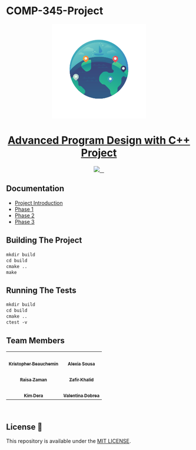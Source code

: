 # COMP-345-Project

<p align="center">
  <a href="https://github.com/KrisTheCanadian/COMP-345-Project">
  <img src="./_logo/WarzoneLogo.png" height="256">
    <h1 align="center">Advanced Program Design with C++ Project</h1>
  </a>
</p>

<p align="center">
  <a aria-label="Github" href="#">
    <img src="https://img.shields.io/badge/GitHub-100000?style=for-the-badge&logo=github&logoColor=white">
  </a>
  <a aria-label="Postgres" href="#">
    <img alt="" src="https://img.shields.io/badge/c++-%2300599C.svg?style=for-the-badge&logo=c%2B%2B&logoColor=white">
  </a>
  <a aria-label="Elastic Search" href="#">
    <img alt="" src="https://img.shields.io/badge/CLion-black?style=for-the-badge&logo=clion&logoColor=white">
  </a>
      <a aria-label="markdown" href="#">
    <img alt="" src="https://img.shields.io/badge/CMake-%23008FBA.svg?style=for-the-badge&logo=cmake&logoColor=white">
  </a>
</p>

## Documentation
- [Project Introduction](_docs/Project.COMP345.2022.2.pdf)
- [Phase 1](_docs/Assignment1.COMP345.2022.2.pdf)
- [Phase 2](_docs/Assignment2.COMP345.2022.2.pdf)
- [Phase 3](_docs/Assignment3.COMP345.2022.2.pdf)

## Building The Project

```shell
mkdir build
cd build
cmake ..
make
```
## Running The Tests
```shell
mkdir build
cd build
cmake ..
ctest -v
```

## Team Members

<div align="center">
<table>
  <tr>
    <td align="center"><a href="https://github.com/KrisTheCanadian"><img src="https://avatars.githubusercontent.com/u/31254679?v=4" width="100px;" alt=""/><br /><sub><b>Kristopher Beauchemin</b></sub></a></td>
        <td align="center"><a href="https://github.com/Alexialsousa"><img src="https://avatars.githubusercontent.com/u/55991887?v=4" width="100px;" alt=""/><br /><sub><b>Alexia Sousa</b></sub></a></td> 
  </tr>
  <tr>
   <td align="center"><a href="https://github.com/raisa61"><img src="https://avatars.githubusercontent.com/u/60297428?v=4" width="100px;" alt=""/><br /><sub><b>Raisa Zaman</b></sub></a></td>
   <td align="center"><a href="https://github.com/Zafirmk"><img src="https://avatars.githubusercontent.com/u/42074951?v=4" width="100px;" alt=""/><br /><sub><b>Zafir Khalid</b></sub></a></td>
  </tr>
    <tr>
  <td align="center"><a href="https://github.com/kimdera"><img src="https://avatars.githubusercontent.com/u/39693234?v=4" width="100px;" alt=""/><br /><sub><b>Kim Dera</b></sub></a></td>
  <td align="center"><a href="https://github.com/D-Valentina"><img src="https://avatars.githubusercontent.com/u/60553975?v=4" width="100px;" alt=""/><br /><sub><b>Valentina Dobrea</b></sub></a></td>
</tr>
</table>
</div>
<br>


## License 📝

This repository is available under the [MIT LICENSE](./LICENSE).

